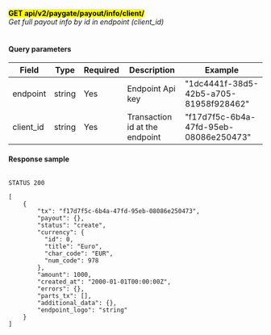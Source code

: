 **<mark>GET api/v2/paygate/payout/info/client/<br/>**
*Get full payout info by id in endpoint (client_id)<br/><br/>*

#### Query parameters

| Field     | Type          | Required | Description                    | Example                                |
|-----------|---------------|----------|--------------------------------|----------------------------------------|
| endpoint  | string <uuid> | Yes      | Endpoint Api key               | "1dc4441f-38d5-42b5-a705-81958f928462" |
| client_id | string <uuid> | Yes      | Transaction id at the endpoint | "f17d7f5c-6b4a-47fd-95eb-08086e250473" | 

#### Response sample

```

STATUS 200

[
    {
        "tx": "f17d7f5c-6b4a-47fd-95eb-08086e250473",
        "payout": {},
        "status": "create",
        "currency": {
          "id": 0,
          "title": "Euro",
          "char_code": "EUR",
          "num_code": 978
        },
        "amount": 1000,
        "created_at": "2000-01-01T00:00:00Z",
        "errors": {},
        "parts_tx": [],
        "additional_data": {},
        "endpoint_logo": "string"
    }
]
```